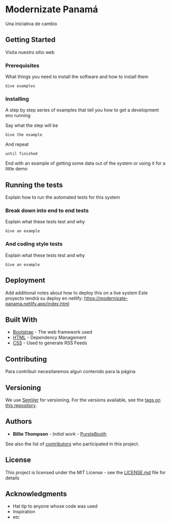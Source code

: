 # Modernizate Panamá

Una iniciativa de cambio 

## Getting Started

Visita nuestro sitio web

### Prerequisites

What things you need to install the software and how to install them

```
Give examples
```

### Installing

A step by step series of examples that tell you how to get a development env running

Say what the step will be

```
Give the example
```

And repeat

```
until finished
```

End with an example of getting some data out of the system or using it for a little demo

## Running the tests

Explain how to run the automated tests for this system

### Break down into end to end tests

Explain what these tests test and why

```
Give an example
```

### And coding style tests

Explain what these tests test and why

```
Give an example
```

## Deployment

Add additional notes about how to deploy this on a live system
Este proyecto tendrá su deploy en netlify: https://modernizate-panama.netlify.app/index.html


## Built With

* [Bootstrap](http://www.dropwizard.io/1.0.2/docs/) - The web framework used
* [HTML](https://maven.apache.org/) - Dependency Management
* [CSS](https://rometools.github.io/rome/) - Used to generate RSS Feeds

## Contributing

Para contribuir necesitaremos algun contenido para la página

## Versioning

We use [SemVer](http://semver.org/) for versioning. For the versions available, see the [tags on this repository](https://github.com/your/project/tags). 

## Authors

* **Billie Thompson** - *Initial work* - [PurpleBooth](https://github.com/PurpleBooth)

See also the list of [contributors](https://github.com/your/project/contributors) who participated in this project.

## License

This project is licensed under the MIT License - see the [LICENSE.md](LICENSE.md) file for details

## Acknowledgments

* Hat tip to anyone whose code was used
* Inspiration
* etc
